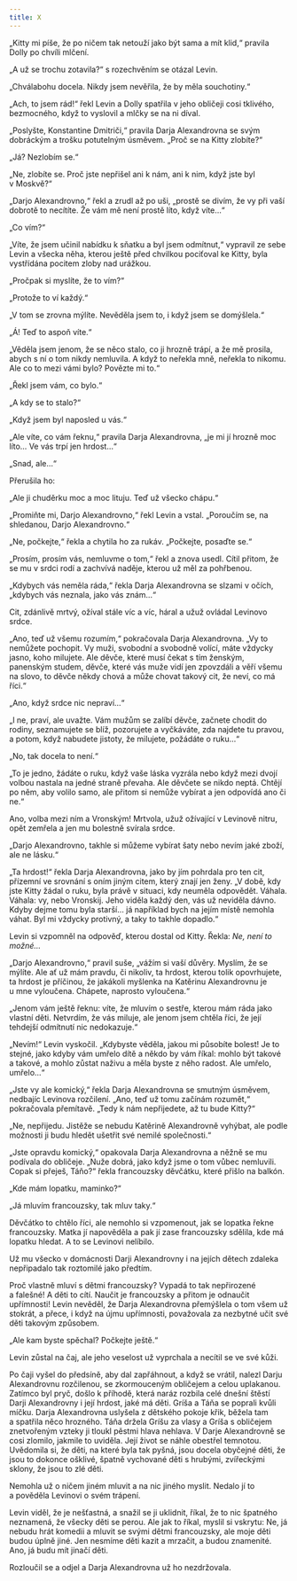 ```yaml
---
title: X
---
```


„Kitty mi píše, že po ničem tak netouží jako být sama a mít klid,“ pravila Dolly po chvíli mlčení.

„A už se trochu zotavila?“ s rozechvěním se otázal Levin.

„Chválabohu docela. Nikdy jsem nevěřila, že by měla souchotiny.“

„Ach, to jsem rád!“ řekl Levin a Dolly spatřila v jeho obličeji cosi tklivého, bezmocného, když to vyslovil a mlčky se na ni díval.

„Poslyšte, Konstantine Dmitriči,“ pravila Darja Alexandrovna se svým dobráckým a trošku potutelným úsměvem. „Proč se na Kitty zlobíte?“

„Já? Nezlobím se.“

„Ne, zlobíte se. Proč jste nepřišel ani k nám, ani k nim, když jste byl v Moskvě?“

„Darjo Alexandrovno,“ řekl a zrudl až po uši, „prostě se divím, že vy při vaší dobrotě to necítíte. Že vám mě není prostě líto, když víte…“

„Co vím?“

„Víte, že jsem učinil nabídku k sňatku a byl jsem odmítnut,“ vypravil ze sebe Levin a všecka něha, kterou ještě před chvilkou pociťoval ke Kitty, byla vystřídána pocitem zloby nad urážkou.

„Pročpak si myslíte, že to vím?“

„Protože to ví každý.“

„V tom se zrovna mýlíte. Nevěděla jsem to, i když jsem se domýšlela.“

„Á! Teď to aspoň víte.“

„Věděla jsem jenom, že se něco stalo, co ji hrozně trápí, a že mě prosila, abych s ní o tom nikdy nemluvila. A když to neřekla mně, neřekla to nikomu. Ale co to mezi vámi bylo? Povězte mi to.“

„Řekl jsem vám, co bylo.“

„A kdy se to stalo?“

„Když jsem byl naposled u vás.“

„Ale víte, co vám řeknu,“ pravila Darja Alexandrovna, „je mi jí hrozně moc líto… Ve vás trpí jen hrdost…“

„Snad, ale…“

Přerušila ho:

„Ale ji chuděrku moc a moc lituju. Teď už všecko chápu.“

„Promiňte mi, Darjo Alexandrovno,“ řekl Levin a vstal. „Poroučím se, na shledanou, Darjo Alexandrovno.“

„Ne, počkejte,“ řekla a chytila ho za rukáv. „Počkejte, posaďte se.“

„Prosím, prosím vás, nemluvme o tom,“ řekl a znova usedl. Cítil přitom, že se mu v srdci rodí a zachvívá naděje, kterou už měl za pohřbenou.

„Kdybych vás neměla ráda,“ řekla Darja Alexandrovna se slzami v očích, „kdybych vás neznala, jako vás znám…“

Cit, zdánlivě mrtvý, ožíval stále víc a víc, háral a užuž ovládal Levinovo srdce.

„Ano, teď už všemu rozumím,“ pokračovala Darja Alexandrovna. „Vy to nemůžete pochopit. Vy muži, svobodní a svobodně volící, máte vždycky jasno, koho milujete. Ale děvče, které musí čekat s tím ženským, panenským studem, děvče, které vás muže vidí jen zpovzdáli a věří všemu na slovo, to děvče někdy chová a může chovat takový cit, že neví, co má říci.“

„Ano, když srdce nic nepraví…“

„I ne, praví, ale uvažte. Vám mužům se zalíbí děvče, začnete chodit do rodiny, seznamujete se blíž, pozorujete a vyčkáváte, zda najdete tu pravou, a potom, když nabudete jistoty, že milujete, požádáte o ruku…“

„No, tak docela to není.“

„To je jedno, žádáte o ruku, když vaše láska vyzrála nebo když mezi dvojí volbou nastala na jedné straně převaha. Ale děvčete se nikdo neptá. Chtějí po něm, aby volilo samo, ale přitom si nemůže vybírat a jen odpovídá ano či ne.“

Ano, volba mezi ním a Vronským! Mrtvola, užuž ožívající v Levinově nitru, opět zemřela a jen mu bolestně svírala srdce.

„Darjo Alexandrovno, takhle si můžeme vybírat šaty nebo nevím jaké zboží, ale ne lásku.“

„Ta hrdost!“ řekla Darja Alexandrovna, jako by jím pohrdala pro ten cit, přízemní ve srovnání s oním jiným citem, který znají jen ženy. „V době, kdy jste Kitty žádal o ruku, byla právě v situaci, kdy neuměla odpovědět. Váhala. Váhala: vy, nebo Vronskij. Jeho viděla každý den, vás už neviděla dávno. Kdyby dejme tomu byla starší… já například bych na jejím místě nemohla váhat. Byl mi vždycky protivný, a taky to takhle dopadlo.“

Levin si vzpomněl na odpověď, kterou dostal od Kitty. Řekla: _Ne, není to možné…_

„Darjo Alexandrovno,“ pravil suše, „vážím si vaší důvěry. Myslím, že se mýlíte. Ale ať už mám pravdu, či nikoliv, ta hrdost, kterou tolik opovrhujete, ta hrdost je příčinou, že jakákoli myšlenka na Katěrinu Alexandrovnu je u mne vyloučena. Chápete, naprosto vyloučena.“

„Jenom vám ještě řeknu: víte, že mluvím o sestře, kterou mám ráda jako vlastní děti. Netvrdím, že vás miluje, ale jenom jsem chtěla říci, že její tehdejší odmítnutí nic nedokazuje.“

„Nevím!“ Levin vyskočil. „Kdybyste věděla, jakou mi působíte bolest! Je to stejné, jako kdyby vám umřelo dítě a někdo by vám říkal: mohlo být takové a takové, a mohlo zůstat naživu a měla byste z něho radost. Ale umřelo, umřelo…“

„Jste vy ale komický,“ řekla Darja Alexandrovna se smutným úsměvem, nedbajíc Levinova rozčilení. „Ano, teď už tomu začínám rozumět,“ pokračovala přemítavě. „Tedy k nám nepřijedete, až tu bude Kitty?“

„Ne, nepřijedu. Jistěže se nebudu Katěrině Alexandrovně vyhýbat, ale podle možnosti ji budu hledět ušetřit své nemilé společnosti.“

„Jste opravdu komický,“ opakovala Darja Alexandrovna a něžně se mu podívala do obličeje. „Nuže dobrá, jako když jsme o tom vůbec nemluvili. Copak si přeješ, Táňo?“ řekla francouzsky děvčátku, které přišlo na balkón.

„Kde mám lopatku, maminko?“

„Já mluvím francouzsky, tak mluv taky.“

Děvčátko to chtělo říci, ale nemohlo si vzpomenout, jak se lopatka řekne francouzsky. Matka jí napověděla a pak jí zase francouzsky sdělila, kde má lopatku hledat. A to se Levinovi nelíbilo.

Už mu všecko v domácnosti Darji Alexandrovny i na jejích dětech zdaleka nepřipadalo tak roztomilé jako předtím.

Proč vlastně mluví s dětmi francouzsky? Vypadá to tak nepřirozené a falešné! A děti to cítí. Naučit je francouzsky a přitom je odnaučit upřímnosti! Levin nevěděl, že Darja Alexandrovna přemýšlela o tom všem už stokrát, a přece, i když na újmu upřímnosti, považovala za nezbytné učit své děti takovým způsobem.

„Ale kam byste spěchal? Počkejte ještě.“

Levin zůstal na čaj, ale jeho veselost už vyprchala a necítil se ve své kůži.

  

Po čaji vyšel do předsíně, aby dal zapřáhnout, a když se vrátil, nalezl Darju Alexandrovnu rozčilenou, se zkormouceným obličejem a celou uplakanou. Zatímco byl pryč, došlo k příhodě, která naráz rozbila celé dnešní štěstí Darji Alexandrovny i její hrdost, jaké má děti. Gríša a Táňa se poprali kvůli míčku. Darja Alexandrovna uslyšela z dětského pokoje křik, běžela tam a spatřila něco hrozného. Táňa držela Gríšu za vlasy a Gríša s obličejem znetvořeným vzteky ji tloukl pěstmi hlava nehlava. V Darje Alexandrovně se cosi zlomilo, jakmile to uviděla. Její život se náhle obestřel temnotou. Uvědomila si, že děti, na které byla tak pyšná, jsou docela obyčejné děti, že jsou to dokonce ošklivé, špatně vychované děti s hrubými, zvířeckými sklony, že jsou to zlé děti.

Nemohla už o ničem jiném mluvit a na nic jiného myslit. Nedalo jí to a pověděla Levinovi o svém trápení.

Levin viděl, že je nešťastná, a snažil se ji uklidnit, říkal, že to nic špatného neznamená, že všecky děti se perou. Ale jak to říkal, myslil si vskrytu: Ne, já nebudu hrát komedii a mluvit se svými dětmi francouzsky, ale moje děti budou úplně jiné. Jen nesmíme děti kazit a mrzačit, a budou znamenité. Ano, já budu mít jinačí děti.

Rozloučil se a odjel a Darja Alexandrovna už ho nezdržovala.
